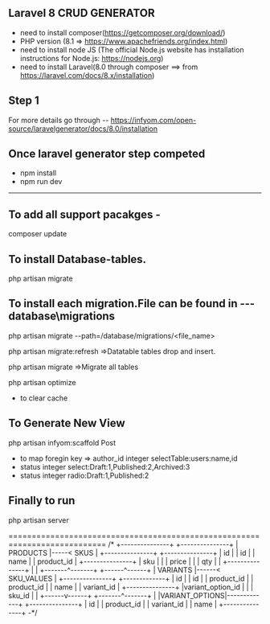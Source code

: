 Laravel 8 CRUD GENERATOR
---

 - need to install composer(https://getcomposer.org/download/) 
 - PHP version (8.1 => https://www.apachefriends.org/index.html)
 - need to install node JS (The official Node.js website has installation instructions for Node.js: https://nodejs.org)
 - need to install Laravel(8.0 through composer ==> from https://laravel.com/docs/8.x/installation)

Step 1
---
For more details go through --
https://infyom.com/open-source/laravelgenerator/docs/8.0/installation

Once laravel generator step competed
---

 - npm install 
 - npm run dev

----

To add all support pacakges - 
---
composer update

To install Database-tables.
---
php artisan migrate

To install each migration.File can be found in --- database\migrations
---
 php artisan migrate --path=/database/migrations/<file_name>

 php artisan migrate:refresh =>Datatable tables drop and insert.

 php artisan migrate =>Migrate all tables


php artisan optimize 
- to clear cache

To Generate New View
---
 php artisan infyom:scaffold Post
 - to map foregin key => author_id  integer selectTable:users:name,id
 - status integer select:Draft:1,Published:2,Archived:3
 - status integer radio:Draft:1,Published:2

 Finally to run
 ---
 php artisan server


 ===========================================================================
/*
 +---------------+     +---------------+
| PRODUCTS      |-----<     SKUS      |
+---------------+     +---------------+
|      id       |     |      id       |
|     name      |     |  product_id   |
+---------------+     |      sku      |
        |             |     price     |
        |             |      qty      |
        |             +---------------+
        |                     |
+-------^-------+      +------^------+
| VARIANTS      |------< SKU_VALUES  |
+---------------+      +-------------+
|       id      |      |      id     |
|  product_id   |      | product_id  |
|     name      |      | variant_id  |
+---------------+      |variant_option_id   |
        |              |    sku_id   |
        |              +------v------+
+-------^-------+             |
|VARIANT_OPTIONS|-------------+
+---------------+
|      id       |
|  product_id   |
|  variant_id   |
|     name      |
+---------------+
-*/
